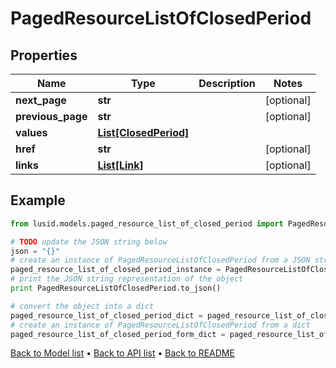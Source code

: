 # PagedResourceListOfClosedPeriod


## Properties
Name | Type | Description | Notes
------------ | ------------- | ------------- | -------------
**next_page** | **str** |  | [optional] 
**previous_page** | **str** |  | [optional] 
**values** | [**List[ClosedPeriod]**](ClosedPeriod.md) |  | 
**href** | **str** |  | [optional] 
**links** | [**List[Link]**](Link.md) |  | [optional] 

## Example

```python
from lusid.models.paged_resource_list_of_closed_period import PagedResourceListOfClosedPeriod

# TODO update the JSON string below
json = "{}"
# create an instance of PagedResourceListOfClosedPeriod from a JSON string
paged_resource_list_of_closed_period_instance = PagedResourceListOfClosedPeriod.from_json(json)
# print the JSON string representation of the object
print PagedResourceListOfClosedPeriod.to_json()

# convert the object into a dict
paged_resource_list_of_closed_period_dict = paged_resource_list_of_closed_period_instance.to_dict()
# create an instance of PagedResourceListOfClosedPeriod from a dict
paged_resource_list_of_closed_period_form_dict = paged_resource_list_of_closed_period.from_dict(paged_resource_list_of_closed_period_dict)
```
[Back to Model list](../README.md#documentation-for-models) &#8226; [Back to API list](../README.md#documentation-for-api-endpoints) &#8226; [Back to README](../README.md)


